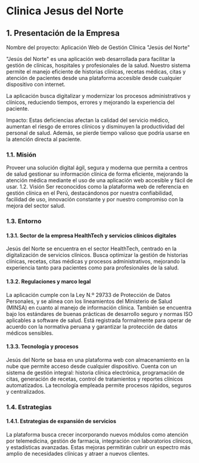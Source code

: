 # Clinica Jesus del Norte
## 1. Presentación de la Empresa
Nombre del proyecto: Aplicación Web de Gestión Clínica "Jesús del Norte"

"Jesús del Norte" es una aplicación web desarrollada para facilitar la gestión de clínicas, hospitales y profesionales de la salud. Nuestro sistema permite el manejo eficiente de historias clínicas, recetas médicas, citas y atención de pacientes desde una plataforma accesible desde cualquier dispositivo con internet.

La aplicación busca digitalizar y modernizar los procesos administrativos y clínicos, reduciendo tiempos, errores y mejorando la experiencia del paciente.

Impacto:
Estas deficiencias afectan la calidad del servicio médico, aumentan el riesgo de errores clínicos y disminuyen la productividad del personal de salud. Además, se pierde tiempo valioso que podría usarse en la atención directa al paciente.

### 1.1. Misión
Proveer una solución digital ágil, segura y moderna que permita a centros de salud gestionar su información clínica de forma eficiente, mejorando la atención médica mediante el uso de una aplicación web accesible y fácil de usar.
1.2. Visión
Ser reconocidos como la plataforma web de referencia en gestión clínica en el Perú, destacándonos por nuestra confiabilidad, facilidad de uso, innovación constante y por nuestro compromiso con la mejora del sector salud.

### 1.3. Entorno
#### 1.3.1. Sector de la empresa HealthTech y servicios clínicos digitales
Jesús del Norte se encuentra en el sector HealthTech, centrado en la digitalización de servicios clínicos. Busca optimizar la gestión de historias clínicas, recetas, citas médicas y procesos administrativos, mejorando la experiencia tanto para pacientes como para profesionales de la salud.

#### 1.3.2. Regulaciones y marco legal
La aplicación cumple con la Ley N.º 29733 de Protección de Datos Personales, y se alinea con los lineamientos del Ministerio de Salud (MINSA) en cuanto al manejo de información clínica.
También se encuentra bajo los estándares de buenas prácticas de desarrollo seguro y normas ISO aplicables a software de salud.
Está registrada formalmente para operar de acuerdo con la normativa peruana y garantizar la protección de datos médicos sensibles.

#### 1.3.3. Tecnología y procesos
Jesús del Norte se basa en una plataforma web con almacenamiento en la nube que permite acceso desde cualquier dispositivo.
Cuenta con un sistema de gestión integral: historia clínica electrónica, programación de citas, generación de recetas, control de tratamientos y reportes clínicos automatizados.
La tecnología empleada permite procesos rápidos, seguros y centralizados.

### 1.4. Estrategias
#### 1.4.1. Estrategias de expansión de servicios
La plataforma busca crecer incorporando nuevos módulos como atención por telemedicina, gestión de farmacia, integración con laboratorios clínicos, y estadísticas avanzadas.
Estas mejoras permitirán cubrir un espectro más amplio de necesidades clínicas y atraer a nuevos clientes.


